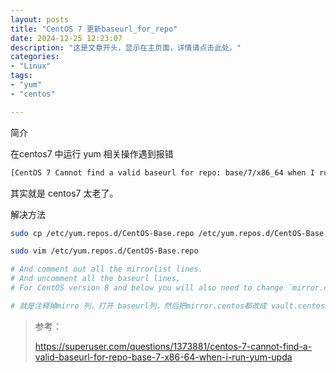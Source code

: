 ```yaml
---
layout: posts
title: "CentOS 7 更新baseurl_for_repo"
date: 2024-12-25 12:23:07
description: "这是文章开头，显示在主页面，详情请点击此处。"
categories: 
- "Linux"
tags:
- "yum"
- "centos"

---
```


简介 <!--more-->



在centos7 中运行 yum 相关操作遇到报错

```sh
[CentOS 7 Cannot find a valid baseurl for repo: base/7/x86_64 when I run yum update]
```


其实就是 centos7 太老了。

解决方法

```sh
sudo cp /etc/yum.repos.d/CentOS-Base.repo /etc/yum.repos.d/CentOS-Base.repo.bak

sudo vim /etc/yum.repos.d/CentOS-Base.repo

# And comment out all the mirrorlist lines.
# And uncomment all the baseurl lines.
# For CentOS version 8 and below you will also need to change `mirror.centos` to `vault.centos` in the baseurl lines as they are deprecated.

# 就是注释掉mirro 列，打开 baseurl列，然后把mirror.centos都改成 vault.centos。
```



> 参考：
>
> https://superuser.com/questions/1373881/centos-7-cannot-find-a-valid-baseurl-for-repo-base-7-x86-64-when-i-run-yum-upda